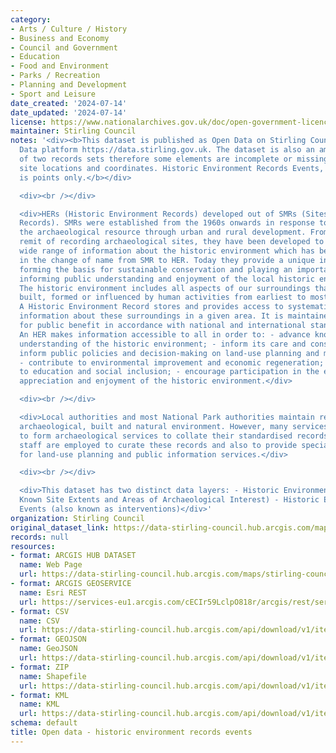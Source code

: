 ```yaml
---
category:
- Arts / Culture / History
- Business and Economy
- Council and Government
- Education
- Food and Environment
- Parks / Recreation
- Planning and Development
- Sport and Leisure
date_created: '2024-07-14'
date_updated: '2024-07-14'
license: https://www.nationalarchives.gov.uk/doc/open-government-licence/version/3/
maintainer: Stirling Council
notes: '<div><b>This dataset is published as Open Data on Stirling Council''s Open
  Data platform https://data.stirling.gov.uk. The dataset is also an amalgamation
  of two records sets therefore some elements are incomplete or missing, including
  site locations and coordinates. Historic Environment Records Events, this dataset
  is points only.</b></div>

  <div><br /></div>

  <div>HERs (Historic Environment Records) developed out of SMRs (Sites and Monuments
  Records). SMRs were established from the 1960s onwards in response to the loss of
  the archaeological resource through urban and rural development. From their original
  remit of recording archaeological sites, they have been developed to encompass a
  wide range of information about the historic environment which has been reflected
  in the change of name from SMR to HER. Today they provide a unique information resource,
  forming the basis for sustainable conservation and playing an important role in
  informing public understanding and enjoyment of the local historic environment.
  The historic environment includes all aspects of our surroundings that have been
  built, formed or influenced by human activities from earliest to most recent times.
  A Historic Environment Record stores and provides access to systematically organised
  information about these surroundings in a given area. It is maintained and updated
  for public benefit in accordance with national and international standards and guidance.
  An HER makes information accessible to all in order to: - advance knowledge and
  understanding of the historic environment; - inform its care and conservation; -
  inform public policies and decision-making on land-use planning and management;
  - contribute to environmental improvement and economic regeneration; - contribute
  to education and social inclusion; - encourage participation in the exploration,
  appreciation and enjoyment of the historic environment.</div>

  <div><br /></div>

  <div>Local authorities and most National Park authorities maintain records of the
  archaeological, built and natural environment. However, many services group together
  to form archaeological services to collate their standardised records. Specialist
  staff are employed to curate these records and also to provide specialist advice
  for land-use planning and public information services.</div>

  <div><br /></div>

  <div>This dataset has two distinct data layers: - Historic Environment Sites (including
  Known Site Extents and Areas of Archaeological Interest) - Historic Environment
  Events (also known as interventions)</div>'
organization: Stirling Council
original_dataset_link: https://data-stirling-council.hub.arcgis.com/maps/stirling-council::open-data-historic-environment-records-events
records: null
resources:
- format: ARCGIS HUB DATASET
  name: Web Page
  url: https://data-stirling-council.hub.arcgis.com/maps/stirling-council::open-data-historic-environment-records-events
- format: ARCGIS GEOSERVICE
  name: Esri REST
  url: https://services-eu1.arcgis.com/cECIr59LclpO818r/arcgis/rest/services/open_data_historic_environment_records_events/FeatureServer/0
- format: CSV
  name: CSV
  url: https://data-stirling-council.hub.arcgis.com/api/download/v1/items/81922df772cc4610afbd6300deb5058b/csv?layers=0
- format: GEOJSON
  name: GeoJSON
  url: https://data-stirling-council.hub.arcgis.com/api/download/v1/items/81922df772cc4610afbd6300deb5058b/geojson?layers=0
- format: ZIP
  name: Shapefile
  url: https://data-stirling-council.hub.arcgis.com/api/download/v1/items/81922df772cc4610afbd6300deb5058b/shapefile?layers=0
- format: KML
  name: KML
  url: https://data-stirling-council.hub.arcgis.com/api/download/v1/items/81922df772cc4610afbd6300deb5058b/kml?layers=0
schema: default
title: Open data - historic environment records events
---
```

